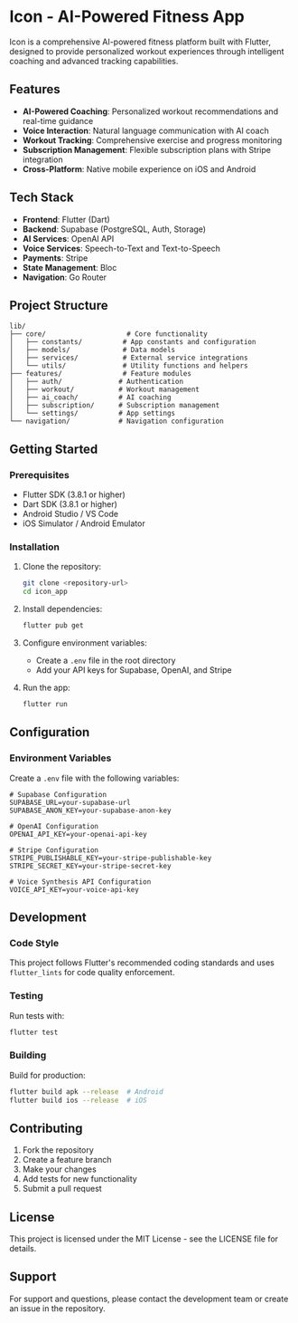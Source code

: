 # Icon - AI-Powered Fitness App

Icon is a comprehensive AI-powered fitness platform built with Flutter, designed to provide personalized workout experiences through intelligent coaching and advanced tracking capabilities.

## Features

- **AI-Powered Coaching**: Personalized workout recommendations and real-time guidance
- **Voice Interaction**: Natural language communication with AI coach
- **Workout Tracking**: Comprehensive exercise and progress monitoring
- **Subscription Management**: Flexible subscription plans with Stripe integration
- **Cross-Platform**: Native mobile experience on iOS and Android

## Tech Stack

- **Frontend**: Flutter (Dart)
- **Backend**: Supabase (PostgreSQL, Auth, Storage)
- **AI Services**: OpenAI API
- **Voice Services**: Speech-to-Text and Text-to-Speech
- **Payments**: Stripe
- **State Management**: Bloc
- **Navigation**: Go Router

## Project Structure

```
lib/
├── core/                    # Core functionality
│   ├── constants/          # App constants and configuration
│   ├── models/             # Data models
│   ├── services/           # External service integrations
│   └── utils/              # Utility functions and helpers
├── features/               # Feature modules
│   ├── auth/              # Authentication
│   ├── workout/           # Workout management
│   ├── ai_coach/          # AI coaching
│   ├── subscription/      # Subscription management
│   └── settings/          # App settings
└── navigation/            # Navigation configuration
```

## Getting Started

### Prerequisites

- Flutter SDK (3.8.1 or higher)
- Dart SDK (3.8.1 or higher)
- Android Studio / VS Code
- iOS Simulator / Android Emulator

### Installation

1. Clone the repository:
   ```bash
   git clone <repository-url>
   cd icon_app
   ```

2. Install dependencies:
   ```bash
   flutter pub get
   ```

3. Configure environment variables:
   - Create a `.env` file in the root directory
   - Add your API keys for Supabase, OpenAI, and Stripe

4. Run the app:
   ```bash
   flutter run
   ```

## Configuration

### Environment Variables

Create a `.env` file with the following variables:

```env
# Supabase Configuration
SUPABASE_URL=your-supabase-url
SUPABASE_ANON_KEY=your-supabase-anon-key

# OpenAI Configuration
OPENAI_API_KEY=your-openai-api-key

# Stripe Configuration
STRIPE_PUBLISHABLE_KEY=your-stripe-publishable-key
STRIPE_SECRET_KEY=your-stripe-secret-key

# Voice Synthesis API Configuration
VOICE_API_KEY=your-voice-api-key
```

## Development

### Code Style

This project follows Flutter's recommended coding standards and uses `flutter_lints` for code quality enforcement.

### Testing

Run tests with:
```bash
flutter test
```

### Building

Build for production:
```bash
flutter build apk --release  # Android
flutter build ios --release  # iOS
```

## Contributing

1. Fork the repository
2. Create a feature branch
3. Make your changes
4. Add tests for new functionality
5. Submit a pull request

## License

This project is licensed under the MIT License - see the LICENSE file for details.

## Support

For support and questions, please contact the development team or create an issue in the repository.
